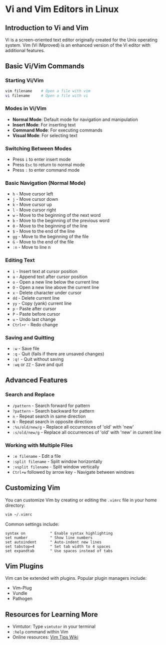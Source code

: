 # Vi and Vim Editors in Linux

## Introduction to Vi and Vim

Vi is a screen-oriented text editor originally created for the Unix operating system. Vim (Vi IMproved) is an enhanced version of the Vi editor with additional features.

## Basic Vi/Vim Commands

### Starting Vi/Vim
```bash
vim filename    # Open a file with vim
vi filename     # Open a file with vi
```

### Modes in Vi/Vim
- **Normal Mode**: Default mode for navigation and manipulation
- **Insert Mode**: For inserting text
- **Command Mode**: For executing commands
- **Visual Mode**: For selecting text

### Switching Between Modes
- Press `i` to enter insert mode
- Press `Esc` to return to normal mode
- Press `:` to enter command mode

### Basic Navigation (Normal Mode)
- `h` - Move cursor left
- `j` - Move cursor down
- `k` - Move cursor up
- `l` - Move cursor right
- `w` - Move to the beginning of the next word
- `b` - Move to the beginning of the previous word
- `0` - Move to the beginning of the line
- `$` - Move to the end of the line
- `gg` - Move to the beginning of the file
- `G` - Move to the end of the file
- `:n` - Move to line n

### Editing Text
- `i` - Insert text at cursor position
- `a` - Append text after cursor position
- `o` - Open a new line below the current line
- `O` - Open a new line above the current line
- `x` - Delete character under cursor
- `dd` - Delete current line
- `yy` - Copy (yank) current line
- `p` - Paste after cursor
- `P` - Paste before cursor
- `u` - Undo last change
- `Ctrl+r` - Redo change

### Saving and Quitting
- `:w` - Save file
- `:q` - Quit (fails if there are unsaved changes)
- `:q!` - Quit without saving
- `:wq` or `ZZ` - Save and quit

## Advanced Features

### Search and Replace
- `/pattern` - Search forward for pattern
- `?pattern` - Search backward for pattern
- `n` - Repeat search in same direction
- `N` - Repeat search in opposite direction
- `:%s/old/new/g` - Replace all occurrences of 'old' with 'new'
- `:s/old/new/g` - Replace all occurrences of 'old' with 'new' in current line

### Working with Multiple Files
- `:e filename` - Edit a file
- `:split filename` - Split window horizontally
- `:vsplit filename` - Split window vertically
- `Ctrl+w` followed by arrow key - Navigate between windows

## Customizing Vim

You can customize Vim by creating or editing the `.vimrc` file in your home directory:

```bash
vim ~/.vimrc
```

Common settings include:
```
syntax on           " Enable syntax highlighting
set number          " Show line numbers
set autoindent      " Auto-indent new lines
set tabstop=4       " Set tab width to 4 spaces
set expandtab       " Use spaces instead of tabs
```

## Vim Plugins

Vim can be extended with plugins. Popular plugin managers include:
- Vim-Plug
- Vundle
- Pathogen

## Resources for Learning More

- Vimtutor: Type `vimtutor` in your terminal
- `:help` command within Vim
- Online resources: [Vim Tips Wiki](https://vim.fandom.com/wiki/Vim_Tips_Wiki)